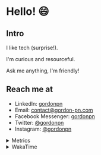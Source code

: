 # Hello! 😄

## Intro

I like tech (surprise!).

I'm curious and resourceful.

Ask me anything, I'm friendly!

## Reach me at

- LinkedIn: [gordonpn](https://www.linkedin.com/in/gordonpn/)
- Email: [contact@gordon-pn.com](mailto:contact@gordon-pn.com)
- Facebook Messenger: [gordonpn](https://www.messenger.com/t/Gordonpn)
- Twitter: [@gordonpn](https://twitter.com/Gordonpn)
- Instagram: [@gordonpn](https://www.instagram.com/gordonpn/)

<details>
  <summary>Metrics</summary>

  <img align="center" src="https://github.com/gordonpn/gordonpn/blob/master/github-metrics.svg" alt="GitHub Metrics">

</details>

<details>
  <summary>WakaTime</summary>

  <!--START_SECTION:waka-->
📊 **This Week I Spent My Time On** 

```text
💬 Programming Languages: 
Java                     10 hrs 54 mins      █████████████████████░░░░   84.38 % 
JSON                     33 mins             █░░░░░░░░░░░░░░░░░░░░░░░░   04.33 % 
XML                      26 mins             █░░░░░░░░░░░░░░░░░░░░░░░░   03.37 % 
ERB                      23 mins             █░░░░░░░░░░░░░░░░░░░░░░░░   02.99 % 
Makefile                 13 mins             ░░░░░░░░░░░░░░░░░░░░░░░░░   01.75 % 

🔥 Editors: 
Intellijidea             12 hrs 46 mins      █████████████████████████   98.82 % 
VS Code                  9 mins              ░░░░░░░░░░░░░░░░░░░░░░░░░   01.18 % 
```


 Last Updated on 29/02/2024 16:19:31 UTC
<!--END_SECTION:waka-->
</details>
